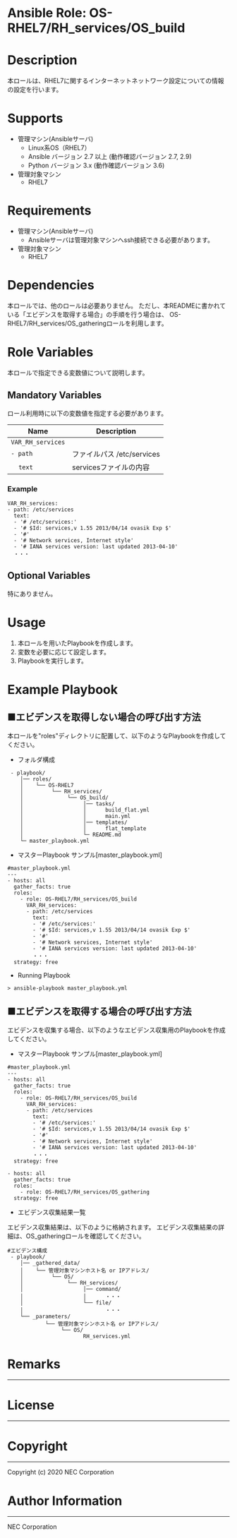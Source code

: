 Ansible Role: OS-RHEL7/RH_services/OS_build
=======================================================
# Description
本ロールは、RHEL7に関するインターネットネットワーク設定についての情報の設定を行います。

# Supports
- 管理マシン(Ansibleサーバ)
  * Linux系OS（RHEL7）
  * Ansible バージョン 2.7 以上 (動作確認バージョン 2.7, 2.9)
  * Python バージョン 3.x  (動作確認バージョン 3.6)
- 管理対象マシン
  * RHEL7

# Requirements
- 管理マシン(Ansibleサーバ)
  * Ansibleサーバは管理対象マシンへssh接続できる必要があります。
- 管理対象マシン
  * RHEL7

# Dependencies

本ロールでは、他のロールは必要ありません。
ただし、本READMEに書かれている「エビデンスを取得する場合」の手順を行う場合は、
OS-RHEL7/RH_services/OS_gatheringロールを利用します。

# Role Variables

本ロールで指定できる変数値について説明します。

## Mandatory Variables

ロール利用時に以下の変数値を指定する必要があります。

| Name | Description | 
| ---- | ----------- | 
| `VAR_RH_services` | | 
| `- path` | ファイルパス /etc/services | 
| &nbsp;&nbsp;&nbsp;&nbsp;`text` | servicesファイルの内容 | 

### Example
~~~
VAR_RH_services:
- path: /etc/services
  text:
  - '# /etc/services:'
  - '# $Id: services,v 1.55 2013/04/14 ovasik Exp $'
  - '#'
  - '# Network services, Internet style'
  - '# IANA services version: last updated 2013-04-10'
  ・・・
~~~


## Optional Variables

特にありません。

# Usage

1. 本ロールを用いたPlaybookを作成します。
2. 変数を必要に応じて設定します。
3. Playbookを実行します。

# Example Playbook

## ■エビデンスを取得しない場合の呼び出す方法

本ロールを"roles"ディレクトリに配置して、以下のようなPlaybookを作成してください。

- フォルダ構成

~~~
 - playbook/
    │── roles/
    │    └── OS-RHEL7
    │         └── RH_services/
    │              └── OS_build/
    │                   │── tasks/
    │                   │      build_flat.yml
    │                   │      main.yml
    │                   │── templates/
    │                   │      flat_template
    │                   └─ README.md
    └─ master_playbook.yml
~~~

- マスターPlaybook サンプル[master_playbook.yml]

~~~
#master_playbook.yml
---
- hosts: all
  gather_facts: true
  roles:
    - role: OS-RHEL7/RH_services/OS_build
      VAR_RH_services:
      - path: /etc/services
        text:
        - '# /etc/services:'
        - '# $Id: services,v 1.55 2013/04/14 ovasik Exp $'
        - '#'
        - '# Network services, Internet style'
        - '# IANA services version: last updated 2013-04-10'
        ・・・
  strategy: free
~~~

- Running Playbook

~~~
> ansible-playbook master_playbook.yml
~~~

## ■エビデンスを取得する場合の呼び出す方法

エビデンスを収集する場合、以下のようなエビデンス収集用のPlaybookを作成してください。  

- マスターPlaybook サンプル[master_playbook.yml]

~~~
#master_playbook.yml
---
- hosts: all
  gather_facts: true
  roles:
    - role: OS-RHEL7/RH_services/OS_build
      VAR_RH_services:
      - path: /etc/services
        text:
        - '# /etc/services:'
        - '# $Id: services,v 1.55 2013/04/14 ovasik Exp $'
        - '#'
        - '# Network services, Internet style'
        - '# IANA services version: last updated 2013-04-10'
        ・・・
  strategy: free

- hosts: all
  gather_facts: true
  roles:
    - role: OS-RHEL7/RH_services/OS_gathering
  strategy: free
~~~

- エビデンス収集結果一覧

エビデンス収集結果は、以下のように格納されます。
エビデンス収集結果の詳細は、OS_gatheringロールを確認してください。

~~~
#エビデンス構成
 - playbook/
    │── _gathered_data/
    │    └── 管理対象マシンホスト名 or IPアドレス/
    │         └── OS/
    │              └── RH_services/
    │                   │── command/
    │                   │      ・・・
    │                   └── file/
    │                          ・・・
    └── _parameters/
            └── 管理対象マシンホスト名 or IPアドレス/
                 └── OS/
                        RH_services.yml
~~~

# Remarks
-------

# License
-------

# Copyright
---------
Copyright (c) 2020 NEC Corporation

# Author Information
------------------
NEC Corporation
